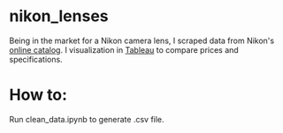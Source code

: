 # nikon_lenses

Being in the market for a Nikon camera lens, I scraped data from Nikon's [online catalog](http://www.nikonusa.com/en/nikon-products/camera-lenses/all-lenses/index.page). I visualization in [Tableau](https://public.tableau.com/views/Nikon_Lenses/Dashboard2?:embed=y&:display_count=yes) to compare prices and specifications.

# How to:

Run clean_data.ipynb to generate .csv file.

